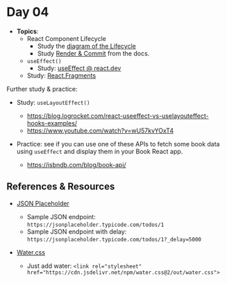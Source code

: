 # Day 04

  - **Topics**:
    - React Component Lifecycle
      - Study the [diagram of the Lifecycle](https://wavez.github.io/react-hooks-lifecycle/)
      - Study [Render & Commit](https://react.dev/learn/render-and-commit) from the docs.
    - `useEffect()`
      - Study: [useEffect @ react.dev](https://react.dev/reference/react/useEffect)
    - Study: [React.Fragments](https://react.dev/reference/react/Fragment)

  Further study & practice:

  - Study: `useLayoutEffect()`
    - https://blog.logrocket.com/react-useeffect-vs-uselayouteffect-hooks-examples/
    - https://www.youtube.com/watch?v=wU57kvYOxT4

  - Practice: see if you can use one of these APIs to fetch some book data using `useEffect` and display them in your Book React app.
    - https://isbndb.com/blog/book-api/

## References & Resources

  - [JSON Placeholder](https://jsonplaceholder.typicode.com)
    - Sample JSON endpoint: `https://jsonplaceholder.typicode.com/todos/1`
    - Sample JSON endpoint with delay: `https://jsonplaceholder.typicode.com/todos/1?_delay=5000`

  - [Water.css](https://watercss.kognise.dev/)
    - Just add water: `<link rel="stylesheet" href="https://cdn.jsdelivr.net/npm/water.css@2/out/water.css">`